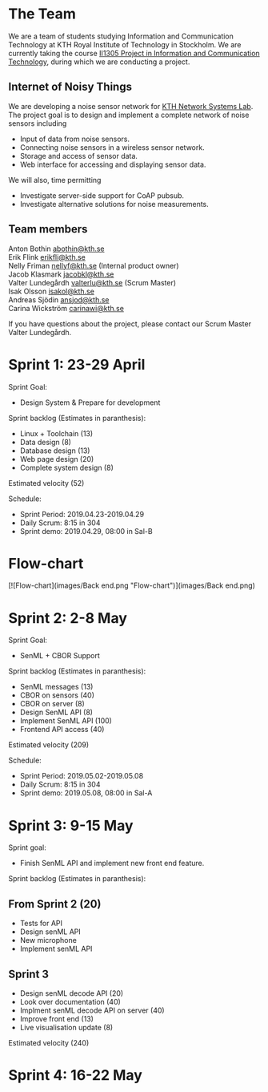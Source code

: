 # The Team

We are a team of students studying Information and Communication Technology at KTH Royal Institute of Technology in Stockholm. 
We are currently taking the course [II1305 Project in Information and Communication Technology](https://www.kth.se/student/kurser/kurs/II1305), during which we are conducting a project.

## Internet of Noisy Things
We are developing a noise sensor network for [KTH Network Systems Lab](https://www.kth.se/cos/research/nslab).
The project goal is to design and implement a complete network of noise sensors including
- Input of data from noise sensors.
- Connecting noise sensors in a wireless sensor network.
- Storage and access of sensor data.
- Web interface for accessing and displaying sensor data.

We will also, time permitting
- Investigate server-side support for CoAP pubsub.
- Investigate alternative solutions for noise measurements.

## Team members
Anton Bothin abothin@kth.se  
Erik Flink erikfli@kth.se  
Nelly Friman nellyf@kth.se (Internal product owner)  
Jacob Klasmark jacobkl@kth.se  
Valter Lundegårdh valterlu@kth.se (Scrum Master)  
Isak Olsson isakol@kth.se  
Andreas Sjödin ansjod@kth.se  
Carina Wickström carinawi@kth.se  

If you have questions about the project, please contact our Scrum Master Valter Lundegårdh.

# Sprint 1: 23-29 April
Sprint Goal:
  - Design System & Prepare for development 

Sprint backlog (Estimates in paranthesis):
  - Linux + Toolchain (13)
  - Data design (8)
  - Database design (13)
  - Web page design (20)
  - Complete system design (8)
  
Estimated velocity (52)

Schedule:
  - Sprint Period: 2019.04.23-2019.04.29
  - Daily Scrum: 8:15 in 304
  - Sprint demo: 2019.04.29, 08:00 in Sal-B

# Flow-chart

[![Flow-chart](images/Back end.png "Flow-chart")](images/Back end.png)

# Sprint 2: 2-8 May
Sprint Goal:
  - SenML + CBOR Support 

Sprint backlog (Estimates in paranthesis):
  - SenML messages (13)
  - CBOR on sensors (40)
  - CBOR on server (8)
  - Design SenML API (8)
  - Implement SenML API (100)
  - Frontend API access (40)
  
Estimated velocity (209)

Schedule:
  - Sprint Period: 2019.05.02-2019.05.08
  - Daily Scrum: 8:15 in 304
  - Sprint demo: 2019.05.08, 08:00 in Sal-A


# Sprint 3: 9-15 May
Sprint goal: 
  - Finish SenML API and implement new front end feature.

Sprint backlog (Estimates in paranthesis):

 ## From Sprint 2 (20)
  - Tests for API 
  - Design senML API 
  - New microphone 
  - Implement senML API
  
 ## Sprint 3
  - Design senML decode API (20)
  - Look over documentation   (40)
  - Implment senML decode API on server (40)
  - Improve front end (13)
  - Live visualisation update (8)

Estimated velocity (240)

# Sprint 4: 16-22 May
